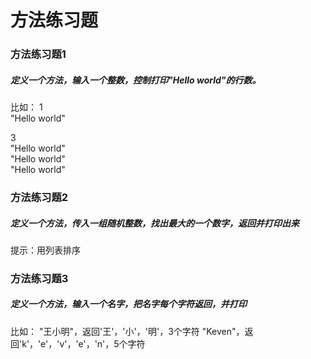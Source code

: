 # 方法练习题 

### 方法练习题1
##### 定义一个方法，输入一个整数，控制打印"Hello world"的行数。
比如：
1  
"Hello world"  

3  
"Hello world"  
"Hello world"  
"Hello world"  

### 方法练习题2
##### 定义一个方法，传入一组随机整数，找出最大的一个数字，返回并打印出来
提示：用列表排序

### 方法练习题3
##### 定义一个方法，输入一个名字，把名字每个字符返回，并打印
比如：
"王小明"，返回'王'，'小'，'明'，3个字符
"Keven"，返回'k'，'e'，'v'，'e'，'n'，5个字符